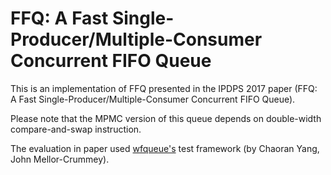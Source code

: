 # FFQ: A Fast Single-Producer/Multiple-Consumer Concurrent FIFO Queue

This is an implementation of FFQ presented in the IPDPS 2017 paper (FFQ: A Fast Single-Producer/Multiple-Consumer Concurrent FIFO Queue).

Please note that the MPMC version of this queue depends on double-width compare-and-swap instruction.

The evaluation in paper used [wfqueue's](https://github.com/chaoran/fast-wait-free-queue) test framework (by Chaoran Yang, John Mellor-Crummey).
